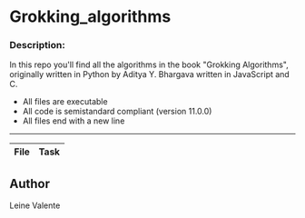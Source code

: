 # Grokking_algorithms

### Description:
In this repo you'll find all the algorithms in the book "Grokking Algorithms", originally written in Python by Aditya Y. Bhargava written in JavaScript and C.

 * All files are executable
 * All code is semistandard compliant (version 11.0.0)
 * All files end with a new line
 
---
File|Task
---|---

## Author
Leine Valente